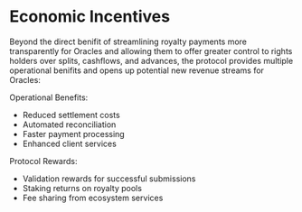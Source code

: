# Economic Incentives

Beyond the direct benifit of streamlining royalty payments more transparently for Oracles and allowing them to offer greater control to rights holders over splits, cashflows, and advances, the protocol provides multiple operational benifits and opens up potential new revenue streams for Oracles:

Operational Benefits:

* Reduced settlement costs
* Automated reconciliation
* Faster payment processing
* Enhanced client services

Protocol Rewards:

* Validation rewards for successful submissions
* Staking returns on royalty pools&#x20;
* Fee sharing from ecosystem services


